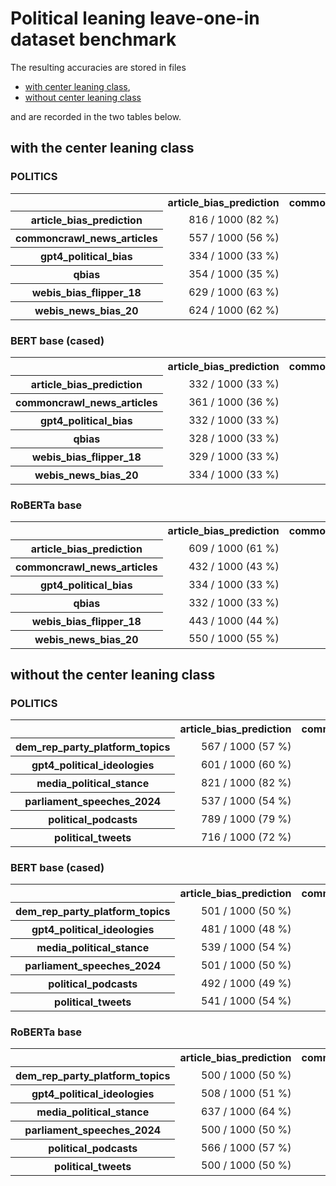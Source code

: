 # Political leaning leave-one-in dataset benchmark

The resulting accuracies are stored in files

- [with center leaning class](results_with_center_leaning_class.csv),
- [without center leaning class](results_without_center_leaning_class.csv)

and are recorded in the two tables below.

## with the center leaning class

### POLITICS

<table>
<tr>
    <th></th>
    <th>article_bias_prediction</th>
    <th>commoncrawl_news_articles</th>
    <th>dem_rep_party_platform_topics</th>
    <th>gpt4_political_bias</th>
    <th>gpt4_political_ideologies</th>
    <th>media_political_stance</th>
    <th>parliament_speeches_2024</th>
    <th>political_podcasts</th>
    <th>political_tweets</th>
    <th>qbias</th>
    <th>webis_bias_flipper_18</th>
    <th>webis_news_bias_20</th>
    <th>average</th>
</tr>
<tr>
    <th style="white-space: nowrap;">article_bias_prediction</th>
    <td style="white-space: nowrap; text-align: right;">816 / 1000 (82 %)</td>
    <td style="white-space: nowrap; text-align: right;">520 / 1000 (52 %)</td>
    <td style="white-space: nowrap; text-align: right;">307 / 1000 (31 %)</td>
    <td style="white-space: nowrap; text-align: right;">166 / 612 (27 %)</td>
    <td style="white-space: nowrap; text-align: right;">290 / 1000 (29 %)</td>
    <td style="white-space: nowrap; text-align: right;">507 / 1000 (51 %)</td>
    <td style="white-space: nowrap; text-align: right;">66 / 1000 (7 %)</td>
    <td style="white-space: nowrap; text-align: right;">572 / 1000 (57 %)</td>
    <td style="white-space: nowrap; text-align: right;">426 / 1000 (43 %)</td>
    <td style="white-space: nowrap; text-align: right;">443 / 1000 (44 %)</td>
    <td style="white-space: nowrap; text-align: right;">672 / 1000 (67 %)</td>
    <td style="white-space: nowrap; text-align: right;">782 / 1000 (78 %)</td>
    <td style="white-space: nowrap; text-align: right;">4751 / 10612 (45 %)</td>
</tr>
<tr>
    <th style="white-space: nowrap;">commoncrawl_news_articles</th>
    <td style="white-space: nowrap; text-align: right;">557 / 1000 (56 %)</td>
    <td style="white-space: nowrap; text-align: right;">835 / 1000 (84 %)</td>
    <td style="white-space: nowrap; text-align: right;">358 / 1000 (36 %)</td>
    <td style="white-space: nowrap; text-align: right;">139 / 612 (23 %)</td>
    <td style="white-space: nowrap; text-align: right;">450 / 1000 (45 %)</td>
    <td style="white-space: nowrap; text-align: right;">574 / 1000 (57 %)</td>
    <td style="white-space: nowrap; text-align: right;">428 / 1000 (43 %)</td>
    <td style="white-space: nowrap; text-align: right;">701 / 1000 (70 %)</td>
    <td style="white-space: nowrap; text-align: right;">428 / 1000 (43 %)</td>
    <td style="white-space: nowrap; text-align: right;">459 / 1000 (46 %)</td>
    <td style="white-space: nowrap; text-align: right;">537 / 1000 (54 %)</td>
    <td style="white-space: nowrap; text-align: right;">658 / 1000 (66 %)</td>
    <td style="white-space: nowrap; text-align: right;">5289 / 10612 (50 %)</td>
</tr>
<tr>
    <th style="white-space: nowrap;">gpt4_political_bias</th>
    <td style="white-space: nowrap; text-align: right;">334 / 1000 (33 %)</td>
    <td style="white-space: nowrap; text-align: right;">236 / 1000 (24 %)</td>
    <td style="white-space: nowrap; text-align: right;">458 / 1000 (46 %)</td>
    <td style="white-space: nowrap; text-align: right;">583 / 612 (95 %)</td>
    <td style="white-space: nowrap; text-align: right;">649 / 1000 (65 %)</td>
    <td style="white-space: nowrap; text-align: right;">134 / 1000 (13 %)</td>
    <td style="white-space: nowrap; text-align: right;">54 / 1000 (5 %)</td>
    <td style="white-space: nowrap; text-align: right;">325 / 1000 (32 %)</td>
    <td style="white-space: nowrap; text-align: right;">409 / 1000 (41 %)</td>
    <td style="white-space: nowrap; text-align: right;">323 / 1000 (32 %)</td>
    <td style="white-space: nowrap; text-align: right;">280 / 1000 (28 %)</td>
    <td style="white-space: nowrap; text-align: right;">326 / 1000 (33 %)</td>
    <td style="white-space: nowrap; text-align: right;">3528 / 11000 (32 %)</td>
</tr>
<tr>
    <th style="white-space: nowrap;">qbias</th>
    <td style="white-space: nowrap; text-align: right;">354 / 1000 (35 %)</td>
    <td style="white-space: nowrap; text-align: right;">395 / 1000 (40 %)</td>
    <td style="white-space: nowrap; text-align: right;">538 / 1000 (54 %)</td>
    <td style="white-space: nowrap; text-align: right;">317 / 612 (52 %)</td>
    <td style="white-space: nowrap; text-align: right;">645 / 1000 (64 %)</td>
    <td style="white-space: nowrap; text-align: right;">605 / 1000 (60 %)</td>
    <td style="white-space: nowrap; text-align: right;">510 / 1000 (51 %)</td>
    <td style="white-space: nowrap; text-align: right;">574 / 1000 (57 %)</td>
    <td style="white-space: nowrap; text-align: right;">505 / 1000 (50 %)</td>
    <td style="white-space: nowrap; text-align: right;">364 / 1000 (36 %)</td>
    <td style="white-space: nowrap; text-align: right;">511 / 1000 (51 %)</td>
    <td style="white-space: nowrap; text-align: right;">512 / 1000 (51 %)</td>
    <td style="white-space: nowrap; text-align: right;">5466 / 10612 (52 %)</td>
</tr>
<tr>
    <th style="white-space: nowrap;">webis_bias_flipper_18</th>
    <td style="white-space: nowrap; text-align: right;">629 / 1000 (63 %)</td>
    <td style="white-space: nowrap; text-align: right;">569 / 1000 (57 %)</td>
    <td style="white-space: nowrap; text-align: right;">519 / 1000 (52 %)</td>
    <td style="white-space: nowrap; text-align: right;">185 / 612 (30 %)</td>
    <td style="white-space: nowrap; text-align: right;">602 / 1000 (60 %)</td>
    <td style="white-space: nowrap; text-align: right;">480 / 1000 (48 %)</td>
    <td style="white-space: nowrap; text-align: right;">135 / 1000 (14 %)</td>
    <td style="white-space: nowrap; text-align: right;">596 / 1000 (60 %)</td>
    <td style="white-space: nowrap; text-align: right;">519 / 1000 (52 %)</td>
    <td style="white-space: nowrap; text-align: right;">416 / 1000 (42 %)</td>
    <td style="white-space: nowrap; text-align: right;">892 / 1000 (89 %)</td>
    <td style="white-space: nowrap; text-align: right;">722 / 1000 (72 %)</td>
    <td style="white-space: nowrap; text-align: right;">5372 / 10612 (51 %)</td>
</tr>
<tr>
    <th style="white-space: nowrap;">webis_news_bias_20</th>
    <td style="white-space: nowrap; text-align: right;">624 / 1000 (62 %)</td>
    <td style="white-space: nowrap; text-align: right;">510 / 1000 (51 %)</td>
    <td style="white-space: nowrap; text-align: right;">411 / 1000 (41 %)</td>
    <td style="white-space: nowrap; text-align: right;">98 / 612 (16 %)</td>
    <td style="white-space: nowrap; text-align: right;">320 / 1000 (32 %)</td>
    <td style="white-space: nowrap; text-align: right;">474 / 1000 (47 %)</td>
    <td style="white-space: nowrap; text-align: right;">179 / 1000 (18 %)</td>
    <td style="white-space: nowrap; text-align: right;">559 / 1000 (56 %)</td>
    <td style="white-space: nowrap; text-align: right;">458 / 1000 (46 %)</td>
    <td style="white-space: nowrap; text-align: right;">445 / 1000 (44 %)</td>
    <td style="white-space: nowrap; text-align: right;">645 / 1000 (64 %)</td>
    <td style="white-space: nowrap; text-align: right;">886 / 1000 (89 %)</td>
    <td style="white-space: nowrap; text-align: right;">4723 / 10612 (45 %)</td>
</tr>
</table>

### BERT base (cased)

<table>
<tr>
    <th></th>
    <th>article_bias_prediction</th>
    <th>commoncrawl_news_articles</th>
    <th>dem_rep_party_platform_topics</th>
    <th>gpt4_political_bias</th>
    <th>gpt4_political_ideologies</th>
    <th>media_political_stance</th>
    <th>parliament_speeches_2024</th>
    <th>political_podcasts</th>
    <th>political_tweets</th>
    <th>qbias</th>
    <th>webis_bias_flipper_18</th>
    <th>webis_news_bias_20</th>
    <th>average</th>
</tr>
<tr>
    <th style="white-space: nowrap;">article_bias_prediction</th>
    <td style="white-space: nowrap; text-align: right;">332 / 1000 (33 %)</td>
    <td style="white-space: nowrap; text-align: right;">332 / 1000 (33 %)</td>
    <td style="white-space: nowrap; text-align: right;">501 / 1000 (50 %)</td>
    <td style="white-space: nowrap; text-align: right;">250 / 612 (41 %)</td>
    <td style="white-space: nowrap; text-align: right;">500 / 1000 (50 %)</td>
    <td style="white-space: nowrap; text-align: right;">500 / 1000 (50 %)</td>
    <td style="white-space: nowrap; text-align: right;">500 / 1000 (50 %)</td>
    <td style="white-space: nowrap; text-align: right;">500 / 1000 (50 %)</td>
    <td style="white-space: nowrap; text-align: right;">501 / 1000 (50 %)</td>
    <td style="white-space: nowrap; text-align: right;">332 / 1000 (33 %)</td>
    <td style="white-space: nowrap; text-align: right;">332 / 1000 (33 %)</td>
    <td style="white-space: nowrap; text-align: right;">332 / 1000 (33 %)</td>
    <td style="white-space: nowrap; text-align: right;">4580 / 10612 (43 %)</td>
</tr>
<tr>
    <th style="white-space: nowrap;">commoncrawl_news_articles</th>
    <td style="white-space: nowrap; text-align: right;">361 / 1000 (36 %)</td>
    <td style="white-space: nowrap; text-align: right;">759 / 1000 (76 %)</td>
    <td style="white-space: nowrap; text-align: right;">170 / 1000 (17 %)</td>
    <td style="white-space: nowrap; text-align: right;">184 / 612 (30 %)</td>
    <td style="white-space: nowrap; text-align: right;">288 / 1000 (29 %)</td>
    <td style="white-space: nowrap; text-align: right;">485 / 1000 (48 %)</td>
    <td style="white-space: nowrap; text-align: right;">349 / 1000 (35 %)</td>
    <td style="white-space: nowrap; text-align: right;">436 / 1000 (44 %)</td>
    <td style="white-space: nowrap; text-align: right;">427 / 1000 (43 %)</td>
    <td style="white-space: nowrap; text-align: right;">354 / 1000 (35 %)</td>
    <td style="white-space: nowrap; text-align: right;">336 / 1000 (34 %)</td>
    <td style="white-space: nowrap; text-align: right;">456 / 1000 (46 %)</td>
    <td style="white-space: nowrap; text-align: right;">3846 / 10612 (36 %)</td>
</tr>
<tr>
    <th style="white-space: nowrap;">gpt4_political_bias</th>
    <td style="white-space: nowrap; text-align: right;">332 / 1000 (33 %)</td>
    <td style="white-space: nowrap; text-align: right;">331 / 1000 (33 %)</td>
    <td style="white-space: nowrap; text-align: right;">551 / 1000 (55 %)</td>
    <td style="white-space: nowrap; text-align: right;">579 / 612 (95 %)</td>
    <td style="white-space: nowrap; text-align: right;">742 / 1000 (74 %)</td>
    <td style="white-space: nowrap; text-align: right;">475 / 1000 (48 %)</td>
    <td style="white-space: nowrap; text-align: right;">401 / 1000 (40 %)</td>
    <td style="white-space: nowrap; text-align: right;">490 / 1000 (49 %)</td>
    <td style="white-space: nowrap; text-align: right;">570 / 1000 (57 %)</td>
    <td style="white-space: nowrap; text-align: right;">329 / 1000 (33 %)</td>
    <td style="white-space: nowrap; text-align: right;">326 / 1000 (33 %)</td>
    <td style="white-space: nowrap; text-align: right;">313 / 1000 (31 %)</td>
    <td style="white-space: nowrap; text-align: right;">4860 / 11000 (44 %)</td>
</tr>
<tr>
    <th style="white-space: nowrap;">qbias</th>
    <td style="white-space: nowrap; text-align: right;">328 / 1000 (33 %)</td>
    <td style="white-space: nowrap; text-align: right;">391 / 1000 (39 %)</td>
    <td style="white-space: nowrap; text-align: right;">411 / 1000 (41 %)</td>
    <td style="white-space: nowrap; text-align: right;">231 / 612 (38 %)</td>
    <td style="white-space: nowrap; text-align: right;">486 / 1000 (49 %)</td>
    <td style="white-space: nowrap; text-align: right;">438 / 1000 (44 %)</td>
    <td style="white-space: nowrap; text-align: right;">248 / 1000 (25 %)</td>
    <td style="white-space: nowrap; text-align: right;">447 / 1000 (45 %)</td>
    <td style="white-space: nowrap; text-align: right;">490 / 1000 (49 %)</td>
    <td style="white-space: nowrap; text-align: right;">356 / 1000 (36 %)</td>
    <td style="white-space: nowrap; text-align: right;">388 / 1000 (39 %)</td>
    <td style="white-space: nowrap; text-align: right;">340 / 1000 (34 %)</td>
    <td style="white-space: nowrap; text-align: right;">4198 / 10612 (40 %)</td>
</tr>
<tr>
    <th style="white-space: nowrap;">webis_bias_flipper_18</th>
    <td style="white-space: nowrap; text-align: right;">329 / 1000 (33 %)</td>
    <td style="white-space: nowrap; text-align: right;">394 / 1000 (39 %)</td>
    <td style="white-space: nowrap; text-align: right;">45 / 1000 (4 %)</td>
    <td style="white-space: nowrap; text-align: right;">243 / 612 (40 %)</td>
    <td style="white-space: nowrap; text-align: right;">6 / 1000 (1 %)</td>
    <td style="white-space: nowrap; text-align: right;">255 / 1000 (26 %)</td>
    <td style="white-space: nowrap; text-align: right;">339 / 1000 (34 %)</td>
    <td style="white-space: nowrap; text-align: right;">149 / 1000 (15 %)</td>
    <td style="white-space: nowrap; text-align: right;">117 / 1000 (12 %)</td>
    <td style="white-space: nowrap; text-align: right;">325 / 1000 (32 %)</td>
    <td style="white-space: nowrap; text-align: right;">534 / 1000 (53 %)</td>
    <td style="white-space: nowrap; text-align: right;">362 / 1000 (36 %)</td>
    <td style="white-space: nowrap; text-align: right;">2564 / 10612 (24 %)</td>
</tr>
<tr>
    <th style="white-space: nowrap;">webis_news_bias_20</th>
    <td style="white-space: nowrap; text-align: right;">334 / 1000 (33 %)</td>
    <td style="white-space: nowrap; text-align: right;">355 / 1000 (36 %)</td>
    <td style="white-space: nowrap; text-align: right;">500 / 1000 (50 %)</td>
    <td style="white-space: nowrap; text-align: right;">250 / 612 (41 %)</td>
    <td style="white-space: nowrap; text-align: right;">500 / 1000 (50 %)</td>
    <td style="white-space: nowrap; text-align: right;">522 / 1000 (52 %)</td>
    <td style="white-space: nowrap; text-align: right;">495 / 1000 (50 %)</td>
    <td style="white-space: nowrap; text-align: right;">474 / 1000 (47 %)</td>
    <td style="white-space: nowrap; text-align: right;">500 / 1000 (50 %)</td>
    <td style="white-space: nowrap; text-align: right;">332 / 1000 (33 %)</td>
    <td style="white-space: nowrap; text-align: right;">328 / 1000 (33 %)</td>
    <td style="white-space: nowrap; text-align: right;">332 / 1000 (33 %)</td>
    <td style="white-space: nowrap; text-align: right;">4590 / 10612 (43 %)</td>
</tr>
</table>

### RoBERTa base

<table>
<tr>
    <th></th>
    <th>article_bias_prediction</th>
    <th>commoncrawl_news_articles</th>
    <th>dem_rep_party_platform_topics</th>
    <th>gpt4_political_bias</th>
    <th>gpt4_political_ideologies</th>
    <th>media_political_stance</th>
    <th>parliament_speeches_2024</th>
    <th>political_podcasts</th>
    <th>political_tweets</th>
    <th>qbias</th>
    <th>webis_bias_flipper_18</th>
    <th>webis_news_bias_20</th>
    <th>average</th>
</tr>
<tr>
    <th style="white-space: nowrap;">article_bias_prediction</th>
    <td style="white-space: nowrap; text-align: right;">609 / 1000 (61 %)</td>
    <td style="white-space: nowrap; text-align: right;">451 / 1000 (45 %)</td>
    <td style="white-space: nowrap; text-align: right;">393 / 1000 (39 %)</td>
    <td style="white-space: nowrap; text-align: right;">173 / 612 (28 %)</td>
    <td style="white-space: nowrap; text-align: right;">345 / 1000 (34 %)</td>
    <td style="white-space: nowrap; text-align: right;">435 / 1000 (44 %)</td>
    <td style="white-space: nowrap; text-align: right;">481 / 1000 (48 %)</td>
    <td style="white-space: nowrap; text-align: right;">211 / 1000 (21 %)</td>
    <td style="white-space: nowrap; text-align: right;">479 / 1000 (48 %)</td>
    <td style="white-space: nowrap; text-align: right;">381 / 1000 (38 %)</td>
    <td style="white-space: nowrap; text-align: right;">370 / 1000 (37 %)</td>
    <td style="white-space: nowrap; text-align: right;">521 / 1000 (52 %)</td>
    <td style="white-space: nowrap; text-align: right;">4240 / 10612 (40 %)</td>
</tr>
<tr>
    <th style="white-space: nowrap;">commoncrawl_news_articles</th>
    <td style="white-space: nowrap; text-align: right;">432 / 1000 (43 %)</td>
    <td style="white-space: nowrap; text-align: right;">810 / 1000 (81 %)</td>
    <td style="white-space: nowrap; text-align: right;">255 / 1000 (26 %)</td>
    <td style="white-space: nowrap; text-align: right;">173 / 612 (28 %)</td>
    <td style="white-space: nowrap; text-align: right;">424 / 1000 (42 %)</td>
    <td style="white-space: nowrap; text-align: right;">574 / 1000 (57 %)</td>
    <td style="white-space: nowrap; text-align: right;">390 / 1000 (39 %)</td>
    <td style="white-space: nowrap; text-align: right;">591 / 1000 (59 %)</td>
    <td style="white-space: nowrap; text-align: right;">469 / 1000 (47 %)</td>
    <td style="white-space: nowrap; text-align: right;">379 / 1000 (38 %)</td>
    <td style="white-space: nowrap; text-align: right;">433 / 1000 (43 %)</td>
    <td style="white-space: nowrap; text-align: right;">542 / 1000 (54 %)</td>
    <td style="white-space: nowrap; text-align: right;">4662 / 10612 (44 %)</td>
</tr>
<tr>
    <th style="white-space: nowrap;">gpt4_political_bias</th>
    <td style="white-space: nowrap; text-align: right;">334 / 1000 (33 %)</td>
    <td style="white-space: nowrap; text-align: right;">333 / 1000 (33 %)</td>
    <td style="white-space: nowrap; text-align: right;">517 / 1000 (52 %)</td>
    <td style="white-space: nowrap; text-align: right;">576 / 612 (94 %)</td>
    <td style="white-space: nowrap; text-align: right;">652 / 1000 (65 %)</td>
    <td style="white-space: nowrap; text-align: right;">493 / 1000 (49 %)</td>
    <td style="white-space: nowrap; text-align: right;">407 / 1000 (41 %)</td>
    <td style="white-space: nowrap; text-align: right;">493 / 1000 (49 %)</td>
    <td style="white-space: nowrap; text-align: right;">597 / 1000 (60 %)</td>
    <td style="white-space: nowrap; text-align: right;">334 / 1000 (33 %)</td>
    <td style="white-space: nowrap; text-align: right;">331 / 1000 (33 %)</td>
    <td style="white-space: nowrap; text-align: right;">331 / 1000 (33 %)</td>
    <td style="white-space: nowrap; text-align: right;">4822 / 11000 (44 %)</td>
</tr>
<tr>
    <th style="white-space: nowrap;">qbias</th>
    <td style="white-space: nowrap; text-align: right;">332 / 1000 (33 %)</td>
    <td style="white-space: nowrap; text-align: right;">332 / 1000 (33 %)</td>
    <td style="white-space: nowrap; text-align: right;">500 / 1000 (50 %)</td>
    <td style="white-space: nowrap; text-align: right;">250 / 612 (41 %)</td>
    <td style="white-space: nowrap; text-align: right;">500 / 1000 (50 %)</td>
    <td style="white-space: nowrap; text-align: right;">500 / 1000 (50 %)</td>
    <td style="white-space: nowrap; text-align: right;">500 / 1000 (50 %)</td>
    <td style="white-space: nowrap; text-align: right;">500 / 1000 (50 %)</td>
    <td style="white-space: nowrap; text-align: right;">500 / 1000 (50 %)</td>
    <td style="white-space: nowrap; text-align: right;">332 / 1000 (33 %)</td>
    <td style="white-space: nowrap; text-align: right;">332 / 1000 (33 %)</td>
    <td style="white-space: nowrap; text-align: right;">332 / 1000 (33 %)</td>
    <td style="white-space: nowrap; text-align: right;">4578 / 10612 (43 %)</td>
</tr>
<tr>
    <th style="white-space: nowrap;">webis_bias_flipper_18</th>
    <td style="white-space: nowrap; text-align: right;">443 / 1000 (44 %)</td>
    <td style="white-space: nowrap; text-align: right;">516 / 1000 (52 %)</td>
    <td style="white-space: nowrap; text-align: right;">493 / 1000 (49 %)</td>
    <td style="white-space: nowrap; text-align: right;">252 / 612 (41 %)</td>
    <td style="white-space: nowrap; text-align: right;">499 / 1000 (50 %)</td>
    <td style="white-space: nowrap; text-align: right;">444 / 1000 (44 %)</td>
    <td style="white-space: nowrap; text-align: right;">347 / 1000 (35 %)</td>
    <td style="white-space: nowrap; text-align: right;">506 / 1000 (51 %)</td>
    <td style="white-space: nowrap; text-align: right;">506 / 1000 (51 %)</td>
    <td style="white-space: nowrap; text-align: right;">357 / 1000 (36 %)</td>
    <td style="white-space: nowrap; text-align: right;">761 / 1000 (76 %)</td>
    <td style="white-space: nowrap; text-align: right;">576 / 1000 (58 %)</td>
    <td style="white-space: nowrap; text-align: right;">4939 / 10612 (47 %)</td>
</tr>
<tr>
    <th style="white-space: nowrap;">webis_news_bias_20</th>
    <td style="white-space: nowrap; text-align: right;">550 / 1000 (55 %)</td>
    <td style="white-space: nowrap; text-align: right;">478 / 1000 (48 %)</td>
    <td style="white-space: nowrap; text-align: right;">85 / 1000 (8 %)</td>
    <td style="white-space: nowrap; text-align: right;">178 / 612 (29 %)</td>
    <td style="white-space: nowrap; text-align: right;">3 / 1000 (0 %)</td>
    <td style="white-space: nowrap; text-align: right;">430 / 1000 (43 %)</td>
    <td style="white-space: nowrap; text-align: right;">377 / 1000 (38 %)</td>
    <td style="white-space: nowrap; text-align: right;">507 / 1000 (51 %)</td>
    <td style="white-space: nowrap; text-align: right;">404 / 1000 (40 %)</td>
    <td style="white-space: nowrap; text-align: right;">400 / 1000 (40 %)</td>
    <td style="white-space: nowrap; text-align: right;">515 / 1000 (52 %)</td>
    <td style="white-space: nowrap; text-align: right;">824 / 1000 (82 %)</td>
    <td style="white-space: nowrap; text-align: right;">3927 / 10612 (37 %)</td>
</tr>
</table>

## without the center leaning class

### POLITICS

<table>
<tr>
    <th></th>
    <th>article_bias_prediction</th>
    <th>commoncrawl_news_articles</th>
    <th>dem_rep_party_platform_topics</th>
    <th>gpt4_political_bias</th>
    <th>gpt4_political_ideologies</th>
    <th>media_political_stance</th>
    <th>parliament_speeches_2024</th>
    <th>political_podcasts</th>
    <th>political_tweets</th>
    <th>qbias</th>
    <th>webis_bias_flipper_18</th>
    <th>webis_news_bias_20</th>
    <th>average</th>
</tr>
<tr>
    <th style="white-space: nowrap;">dem_rep_party_platform_topics</th>
    <td style="white-space: nowrap; text-align: right;">567 / 1000 (57 %)</td>
    <td style="white-space: nowrap; text-align: right;">553 / 1000 (55 %)</td>
    <td style="white-space: nowrap; text-align: right;">757 / 1000 (76 %)</td>
    <td style="white-space: nowrap; text-align: right;">330 / 434 (76 %)</td>
    <td style="white-space: nowrap; text-align: right;">820 / 1000 (82 %)</td>
    <td style="white-space: nowrap; text-align: right;">615 / 1000 (62 %)</td>
    <td style="white-space: nowrap; text-align: right;">531 / 1000 (53 %)</td>
    <td style="white-space: nowrap; text-align: right;">745 / 1000 (74 %)</td>
    <td style="white-space: nowrap; text-align: right;">632 / 1000 (63 %)</td>
    <td style="white-space: nowrap; text-align: right;">544 / 1000 (54 %)</td>
    <td style="white-space: nowrap; text-align: right;">594 / 1000 (59 %)</td>
    <td style="white-space: nowrap; text-align: right;">580 / 1000 (58 %)</td>
    <td style="white-space: nowrap; text-align: right;">6511 / 10434 (62 %)</td>
</tr>
<tr>
    <th style="white-space: nowrap;">gpt4_political_ideologies</th>
    <td style="white-space: nowrap; text-align: right;">601 / 1000 (60 %)</td>
    <td style="white-space: nowrap; text-align: right;">550 / 1000 (55 %)</td>
    <td style="white-space: nowrap; text-align: right;">576 / 1000 (58 %)</td>
    <td style="white-space: nowrap; text-align: right;">348 / 434 (80 %)</td>
    <td style="white-space: nowrap; text-align: right;">982 / 1000 (98 %)</td>
    <td style="white-space: nowrap; text-align: right;">607 / 1000 (61 %)</td>
    <td style="white-space: nowrap; text-align: right;">521 / 1000 (52 %)</td>
    <td style="white-space: nowrap; text-align: right;">684 / 1000 (68 %)</td>
    <td style="white-space: nowrap; text-align: right;">605 / 1000 (60 %)</td>
    <td style="white-space: nowrap; text-align: right;">559 / 1000 (56 %)</td>
    <td style="white-space: nowrap; text-align: right;">688 / 1000 (69 %)</td>
    <td style="white-space: nowrap; text-align: right;">648 / 1000 (65 %)</td>
    <td style="white-space: nowrap; text-align: right;">6387 / 10434 (61 %)</td>
</tr>
<tr>
    <th style="white-space: nowrap;">media_political_stance</th>
    <td style="white-space: nowrap; text-align: right;">821 / 1000 (82 %)</td>
    <td style="white-space: nowrap; text-align: right;">708 / 1000 (71 %)</td>
    <td style="white-space: nowrap; text-align: right;">560 / 1000 (56 %)</td>
    <td style="white-space: nowrap; text-align: right;">201 / 434 (46 %)</td>
    <td style="white-space: nowrap; text-align: right;">741 / 1000 (74 %)</td>
    <td style="white-space: nowrap; text-align: right;">905 / 1000 (90 %)</td>
    <td style="white-space: nowrap; text-align: right;">457 / 1000 (46 %)</td>
    <td style="white-space: nowrap; text-align: right;">789 / 1000 (79 %)</td>
    <td style="white-space: nowrap; text-align: right;">605 / 1000 (60 %)</td>
    <td style="white-space: nowrap; text-align: right;">638 / 1000 (64 %)</td>
    <td style="white-space: nowrap; text-align: right;">888 / 1000 (89 %)</td>
    <td style="white-space: nowrap; text-align: right;">850 / 1000 (85 %)</td>
    <td style="white-space: nowrap; text-align: right;">7258 / 10434 (70 %)</td>
</tr>
<tr>
    <th style="white-space: nowrap;">parliament_speeches_2024</th>
    <td style="white-space: nowrap; text-align: right;">537 / 1000 (54 %)</td>
    <td style="white-space: nowrap; text-align: right;">471 / 1000 (47 %)</td>
    <td style="white-space: nowrap; text-align: right;">481 / 1000 (48 %)</td>
    <td style="white-space: nowrap; text-align: right;">264 / 434 (61 %)</td>
    <td style="white-space: nowrap; text-align: right;">566 / 1000 (57 %)</td>
    <td style="white-space: nowrap; text-align: right;">468 / 1000 (47 %)</td>
    <td style="white-space: nowrap; text-align: right;">744 / 1000 (74 %)</td>
    <td style="white-space: nowrap; text-align: right;">496 / 1000 (50 %)</td>
    <td style="white-space: nowrap; text-align: right;">415 / 1000 (42 %)</td>
    <td style="white-space: nowrap; text-align: right;">515 / 1000 (52 %)</td>
    <td style="white-space: nowrap; text-align: right;">573 / 1000 (57 %)</td>
    <td style="white-space: nowrap; text-align: right;">563 / 1000 (56 %)</td>
    <td style="white-space: nowrap; text-align: right;">5349 / 10434 (51 %)</td>
</tr>
<tr>
    <th style="white-space: nowrap;">political_podcasts</th>
    <td style="white-space: nowrap; text-align: right;">789 / 1000 (79 %)</td>
    <td style="white-space: nowrap; text-align: right;">650 / 1000 (65 %)</td>
    <td style="white-space: nowrap; text-align: right;">572 / 1000 (57 %)</td>
    <td style="white-space: nowrap; text-align: right;">262 / 434 (60 %)</td>
    <td style="white-space: nowrap; text-align: right;">707 / 1000 (71 %)</td>
    <td style="white-space: nowrap; text-align: right;">682 / 1000 (68 %)</td>
    <td style="white-space: nowrap; text-align: right;">521 / 1000 (52 %)</td>
    <td style="white-space: nowrap; text-align: right;">997 / 1000 (100 %)</td>
    <td style="white-space: nowrap; text-align: right;">508 / 1000 (51 %)</td>
    <td style="white-space: nowrap; text-align: right;">619 / 1000 (62 %)</td>
    <td style="white-space: nowrap; text-align: right;">833 / 1000 (83 %)</td>
    <td style="white-space: nowrap; text-align: right;">787 / 1000 (79 %)</td>
    <td style="white-space: nowrap; text-align: right;">6930 / 10434 (66 %)</td>
</tr>
<tr>
    <th style="white-space: nowrap;">political_tweets</th>
    <td style="white-space: nowrap; text-align: right;">716 / 1000 (72 %)</td>
    <td style="white-space: nowrap; text-align: right;">666 / 1000 (67 %)</td>
    <td style="white-space: nowrap; text-align: right;">590 / 1000 (59 %)</td>
    <td style="white-space: nowrap; text-align: right;">295 / 434 (68 %)</td>
    <td style="white-space: nowrap; text-align: right;">727 / 1000 (73 %)</td>
    <td style="white-space: nowrap; text-align: right;">668 / 1000 (67 %)</td>
    <td style="white-space: nowrap; text-align: right;">507 / 1000 (51 %)</td>
    <td style="white-space: nowrap; text-align: right;">722 / 1000 (72 %)</td>
    <td style="white-space: nowrap; text-align: right;">709 / 1000 (71 %)</td>
    <td style="white-space: nowrap; text-align: right;">574 / 1000 (57 %)</td>
    <td style="white-space: nowrap; text-align: right;">747 / 1000 (75 %)</td>
    <td style="white-space: nowrap; text-align: right;">714 / 1000 (71 %)</td>
    <td style="white-space: nowrap; text-align: right;">6926 / 10434 (66 %)</td>
</tr>
</table>

### BERT base (cased)

<table>
<tr>
    <th></th>
    <th>article_bias_prediction</th>
    <th>commoncrawl_news_articles</th>
    <th>dem_rep_party_platform_topics</th>
    <th>gpt4_political_bias</th>
    <th>gpt4_political_ideologies</th>
    <th>media_political_stance</th>
    <th>parliament_speeches_2024</th>
    <th>political_podcasts</th>
    <th>political_tweets</th>
    <th>qbias</th>
    <th>webis_bias_flipper_18</th>
    <th>webis_news_bias_20</th>
    <th>average</th>
</tr>
<tr>
    <th style="white-space: nowrap;">dem_rep_party_platform_topics</th>
    <td style="white-space: nowrap; text-align: right;">501 / 1000 (50 %)</td>
    <td style="white-space: nowrap; text-align: right;">500 / 1000 (50 %)</td>
    <td style="white-space: nowrap; text-align: right;">744 / 1000 (74 %)</td>
    <td style="white-space: nowrap; text-align: right;">271 / 434 (62 %)</td>
    <td style="white-space: nowrap; text-align: right;">681 / 1000 (68 %)</td>
    <td style="white-space: nowrap; text-align: right;">492 / 1000 (49 %)</td>
    <td style="white-space: nowrap; text-align: right;">527 / 1000 (53 %)</td>
    <td style="white-space: nowrap; text-align: right;">603 / 1000 (60 %)</td>
    <td style="white-space: nowrap; text-align: right;">541 / 1000 (54 %)</td>
    <td style="white-space: nowrap; text-align: right;">492 / 1000 (49 %)</td>
    <td style="white-space: nowrap; text-align: right;">500 / 1000 (50 %)</td>
    <td style="white-space: nowrap; text-align: right;">507 / 1000 (51 %)</td>
    <td style="white-space: nowrap; text-align: right;">5615 / 10434 (54 %)</td>
</tr>
<tr>
    <th style="white-space: nowrap;">gpt4_political_ideologies</th>
    <td style="white-space: nowrap; text-align: right;">481 / 1000 (48 %)</td>
    <td style="white-space: nowrap; text-align: right;">462 / 1000 (46 %)</td>
    <td style="white-space: nowrap; text-align: right;">581 / 1000 (58 %)</td>
    <td style="white-space: nowrap; text-align: right;">333 / 434 (77 %)</td>
    <td style="white-space: nowrap; text-align: right;">979 / 1000 (98 %)</td>
    <td style="white-space: nowrap; text-align: right;">532 / 1000 (53 %)</td>
    <td style="white-space: nowrap; text-align: right;">510 / 1000 (51 %)</td>
    <td style="white-space: nowrap; text-align: right;">553 / 1000 (55 %)</td>
    <td style="white-space: nowrap; text-align: right;">542 / 1000 (54 %)</td>
    <td style="white-space: nowrap; text-align: right;">487 / 1000 (49 %)</td>
    <td style="white-space: nowrap; text-align: right;">518 / 1000 (52 %)</td>
    <td style="white-space: nowrap; text-align: right;">470 / 1000 (47 %)</td>
    <td style="white-space: nowrap; text-align: right;">5469 / 10434 (52 %)</td>
</tr>
<tr>
    <th style="white-space: nowrap;">media_political_stance</th>
    <td style="white-space: nowrap; text-align: right;">539 / 1000 (54 %)</td>
    <td style="white-space: nowrap; text-align: right;">627 / 1000 (63 %)</td>
    <td style="white-space: nowrap; text-align: right;">529 / 1000 (53 %)</td>
    <td style="white-space: nowrap; text-align: right;">172 / 434 (40 %)</td>
    <td style="white-space: nowrap; text-align: right;">534 / 1000 (53 %)</td>
    <td style="white-space: nowrap; text-align: right;">734 / 1000 (73 %)</td>
    <td style="white-space: nowrap; text-align: right;">455 / 1000 (46 %)</td>
    <td style="white-space: nowrap; text-align: right;">437 / 1000 (44 %)</td>
    <td style="white-space: nowrap; text-align: right;">488 / 1000 (49 %)</td>
    <td style="white-space: nowrap; text-align: right;">522 / 1000 (52 %)</td>
    <td style="white-space: nowrap; text-align: right;">518 / 1000 (52 %)</td>
    <td style="white-space: nowrap; text-align: right;">559 / 1000 (56 %)</td>
    <td style="white-space: nowrap; text-align: right;">5380 / 10434 (52 %)</td>
</tr>
<tr>
    <th style="white-space: nowrap;">parliament_speeches_2024</th>
    <td style="white-space: nowrap; text-align: right;">501 / 1000 (50 %)</td>
    <td style="white-space: nowrap; text-align: right;">450 / 1000 (45 %)</td>
    <td style="white-space: nowrap; text-align: right;">473 / 1000 (47 %)</td>
    <td style="white-space: nowrap; text-align: right;">185 / 434 (43 %)</td>
    <td style="white-space: nowrap; text-align: right;">501 / 1000 (50 %)</td>
    <td style="white-space: nowrap; text-align: right;">483 / 1000 (48 %)</td>
    <td style="white-space: nowrap; text-align: right;">734 / 1000 (73 %)</td>
    <td style="white-space: nowrap; text-align: right;">543 / 1000 (54 %)</td>
    <td style="white-space: nowrap; text-align: right;">425 / 1000 (42 %)</td>
    <td style="white-space: nowrap; text-align: right;">506 / 1000 (51 %)</td>
    <td style="white-space: nowrap; text-align: right;">498 / 1000 (50 %)</td>
    <td style="white-space: nowrap; text-align: right;">504 / 1000 (50 %)</td>
    <td style="white-space: nowrap; text-align: right;">5069 / 10434 (49 %)</td>
</tr>
<tr>
    <th style="white-space: nowrap;">political_podcasts</th>
    <td style="white-space: nowrap; text-align: right;">492 / 1000 (49 %)</td>
    <td style="white-space: nowrap; text-align: right;">495 / 1000 (50 %)</td>
    <td style="white-space: nowrap; text-align: right;">516 / 1000 (52 %)</td>
    <td style="white-space: nowrap; text-align: right;">187 / 434 (43 %)</td>
    <td style="white-space: nowrap; text-align: right;">511 / 1000 (51 %)</td>
    <td style="white-space: nowrap; text-align: right;">469 / 1000 (47 %)</td>
    <td style="white-space: nowrap; text-align: right;">534 / 1000 (53 %)</td>
    <td style="white-space: nowrap; text-align: right;">990 / 1000 (99 %)</td>
    <td style="white-space: nowrap; text-align: right;">495 / 1000 (50 %)</td>
    <td style="white-space: nowrap; text-align: right;">473 / 1000 (47 %)</td>
    <td style="white-space: nowrap; text-align: right;">466 / 1000 (47 %)</td>
    <td style="white-space: nowrap; text-align: right;">517 / 1000 (52 %)</td>
    <td style="white-space: nowrap; text-align: right;">5155 / 10434 (49 %)</td>
</tr>
<tr>
    <th style="white-space: nowrap;">political_tweets</th>
    <td style="white-space: nowrap; text-align: right;">541 / 1000 (54 %)</td>
    <td style="white-space: nowrap; text-align: right;">593 / 1000 (59 %)</td>
    <td style="white-space: nowrap; text-align: right;">535 / 1000 (54 %)</td>
    <td style="white-space: nowrap; text-align: right;">277 / 434 (64 %)</td>
    <td style="white-space: nowrap; text-align: right;">519 / 1000 (52 %)</td>
    <td style="white-space: nowrap; text-align: right;">544 / 1000 (54 %)</td>
    <td style="white-space: nowrap; text-align: right;">469 / 1000 (47 %)</td>
    <td style="white-space: nowrap; text-align: right;">477 / 1000 (48 %)</td>
    <td style="white-space: nowrap; text-align: right;">668 / 1000 (67 %)</td>
    <td style="white-space: nowrap; text-align: right;">513 / 1000 (51 %)</td>
    <td style="white-space: nowrap; text-align: right;">549 / 1000 (55 %)</td>
    <td style="white-space: nowrap; text-align: right;">509 / 1000 (51 %)</td>
    <td style="white-space: nowrap; text-align: right;">5526 / 10434 (53 %)</td>
</tr>
</table>

### RoBERTa base

<table>
<tr>
    <th></th>
    <th>article_bias_prediction</th>
    <th>commoncrawl_news_articles</th>
    <th>dem_rep_party_platform_topics</th>
    <th>gpt4_political_bias</th>
    <th>gpt4_political_ideologies</th>
    <th>media_political_stance</th>
    <th>parliament_speeches_2024</th>
    <th>political_podcasts</th>
    <th>political_tweets</th>
    <th>qbias</th>
    <th>webis_bias_flipper_18</th>
    <th>webis_news_bias_20</th>
    <th>average</th>
</tr>
<tr>
    <th style="white-space: nowrap;">dem_rep_party_platform_topics</th>
    <td style="white-space: nowrap; text-align: right;">500 / 1000 (50 %)</td>
    <td style="white-space: nowrap; text-align: right;">500 / 1000 (50 %)</td>
    <td style="white-space: nowrap; text-align: right;">500 / 1000 (50 %)</td>
    <td style="white-space: nowrap; text-align: right;">184 / 434 (42 %)</td>
    <td style="white-space: nowrap; text-align: right;">500 / 1000 (50 %)</td>
    <td style="white-space: nowrap; text-align: right;">500 / 1000 (50 %)</td>
    <td style="white-space: nowrap; text-align: right;">500 / 1000 (50 %)</td>
    <td style="white-space: nowrap; text-align: right;">500 / 1000 (50 %)</td>
    <td style="white-space: nowrap; text-align: right;">500 / 1000 (50 %)</td>
    <td style="white-space: nowrap; text-align: right;">500 / 1000 (50 %)</td>
    <td style="white-space: nowrap; text-align: right;">500 / 1000 (50 %)</td>
    <td style="white-space: nowrap; text-align: right;">500 / 1000 (50 %)</td>
    <td style="white-space: nowrap; text-align: right;">5184 / 10434 (50 %)</td>
</tr>
<tr>
    <th style="white-space: nowrap;">gpt4_political_ideologies</th>
    <td style="white-space: nowrap; text-align: right;">508 / 1000 (51 %)</td>
    <td style="white-space: nowrap; text-align: right;">474 / 1000 (47 %)</td>
    <td style="white-space: nowrap; text-align: right;">582 / 1000 (58 %)</td>
    <td style="white-space: nowrap; text-align: right;">340 / 434 (78 %)</td>
    <td style="white-space: nowrap; text-align: right;">979 / 1000 (98 %)</td>
    <td style="white-space: nowrap; text-align: right;">552 / 1000 (55 %)</td>
    <td style="white-space: nowrap; text-align: right;">540 / 1000 (54 %)</td>
    <td style="white-space: nowrap; text-align: right;">578 / 1000 (58 %)</td>
    <td style="white-space: nowrap; text-align: right;">593 / 1000 (59 %)</td>
    <td style="white-space: nowrap; text-align: right;">495 / 1000 (50 %)</td>
    <td style="white-space: nowrap; text-align: right;">512 / 1000 (51 %)</td>
    <td style="white-space: nowrap; text-align: right;">521 / 1000 (52 %)</td>
    <td style="white-space: nowrap; text-align: right;">5695 / 10434 (55 %)</td>
</tr>
<tr>
    <th style="white-space: nowrap;">media_political_stance</th>
    <td style="white-space: nowrap; text-align: right;">637 / 1000 (64 %)</td>
    <td style="white-space: nowrap; text-align: right;">658 / 1000 (66 %)</td>
    <td style="white-space: nowrap; text-align: right;">489 / 1000 (49 %)</td>
    <td style="white-space: nowrap; text-align: right;">189 / 434 (44 %)</td>
    <td style="white-space: nowrap; text-align: right;">511 / 1000 (51 %)</td>
    <td style="white-space: nowrap; text-align: right;">890 / 1000 (89 %)</td>
    <td style="white-space: nowrap; text-align: right;">450 / 1000 (45 %)</td>
    <td style="white-space: nowrap; text-align: right;">665 / 1000 (66 %)</td>
    <td style="white-space: nowrap; text-align: right;">496 / 1000 (50 %)</td>
    <td style="white-space: nowrap; text-align: right;">555 / 1000 (56 %)</td>
    <td style="white-space: nowrap; text-align: right;">583 / 1000 (58 %)</td>
    <td style="white-space: nowrap; text-align: right;">623 / 1000 (62 %)</td>
    <td style="white-space: nowrap; text-align: right;">5856 / 10434 (56 %)</td>
</tr>
<tr>
    <th style="white-space: nowrap;">parliament_speeches_2024</th>
    <td style="white-space: nowrap; text-align: right;">500 / 1000 (50 %)</td>
    <td style="white-space: nowrap; text-align: right;">486 / 1000 (49 %)</td>
    <td style="white-space: nowrap; text-align: right;">509 / 1000 (51 %)</td>
    <td style="white-space: nowrap; text-align: right;">235 / 434 (54 %)</td>
    <td style="white-space: nowrap; text-align: right;">513 / 1000 (51 %)</td>
    <td style="white-space: nowrap; text-align: right;">493 / 1000 (49 %)</td>
    <td style="white-space: nowrap; text-align: right;">715 / 1000 (72 %)</td>
    <td style="white-space: nowrap; text-align: right;">518 / 1000 (52 %)</td>
    <td style="white-space: nowrap; text-align: right;">449 / 1000 (45 %)</td>
    <td style="white-space: nowrap; text-align: right;">502 / 1000 (50 %)</td>
    <td style="white-space: nowrap; text-align: right;">501 / 1000 (50 %)</td>
    <td style="white-space: nowrap; text-align: right;">499 / 1000 (50 %)</td>
    <td style="white-space: nowrap; text-align: right;">5205 / 10434 (50 %)</td>
</tr>
<tr>
    <th style="white-space: nowrap;">political_podcasts</th>
    <td style="white-space: nowrap; text-align: right;">566 / 1000 (57 %)</td>
    <td style="white-space: nowrap; text-align: right;">545 / 1000 (55 %)</td>
    <td style="white-space: nowrap; text-align: right;">517 / 1000 (52 %)</td>
    <td style="white-space: nowrap; text-align: right;">233 / 434 (54 %)</td>
    <td style="white-space: nowrap; text-align: right;">509 / 1000 (51 %)</td>
    <td style="white-space: nowrap; text-align: right;">583 / 1000 (58 %)</td>
    <td style="white-space: nowrap; text-align: right;">505 / 1000 (50 %)</td>
    <td style="white-space: nowrap; text-align: right;">993 / 1000 (99 %)</td>
    <td style="white-space: nowrap; text-align: right;">498 / 1000 (50 %)</td>
    <td style="white-space: nowrap; text-align: right;">522 / 1000 (52 %)</td>
    <td style="white-space: nowrap; text-align: right;">530 / 1000 (53 %)</td>
    <td style="white-space: nowrap; text-align: right;">526 / 1000 (53 %)</td>
    <td style="white-space: nowrap; text-align: right;">5534 / 10434 (53 %)</td>
</tr>
<tr>
    <th style="white-space: nowrap;">political_tweets</th>
    <td style="white-space: nowrap; text-align: right;">500 / 1000 (50 %)</td>
    <td style="white-space: nowrap; text-align: right;">500 / 1000 (50 %)</td>
    <td style="white-space: nowrap; text-align: right;">500 / 1000 (50 %)</td>
    <td style="white-space: nowrap; text-align: right;">184 / 434 (42 %)</td>
    <td style="white-space: nowrap; text-align: right;">500 / 1000 (50 %)</td>
    <td style="white-space: nowrap; text-align: right;">500 / 1000 (50 %)</td>
    <td style="white-space: nowrap; text-align: right;">500 / 1000 (50 %)</td>
    <td style="white-space: nowrap; text-align: right;">500 / 1000 (50 %)</td>
    <td style="white-space: nowrap; text-align: right;">500 / 1000 (50 %)</td>
    <td style="white-space: nowrap; text-align: right;">500 / 1000 (50 %)</td>
    <td style="white-space: nowrap; text-align: right;">500 / 1000 (50 %)</td>
    <td style="white-space: nowrap; text-align: right;">500 / 1000 (50 %)</td>
    <td style="white-space: nowrap; text-align: right;">5184 / 10434 (50 %)</td>
</tr>
</table>
